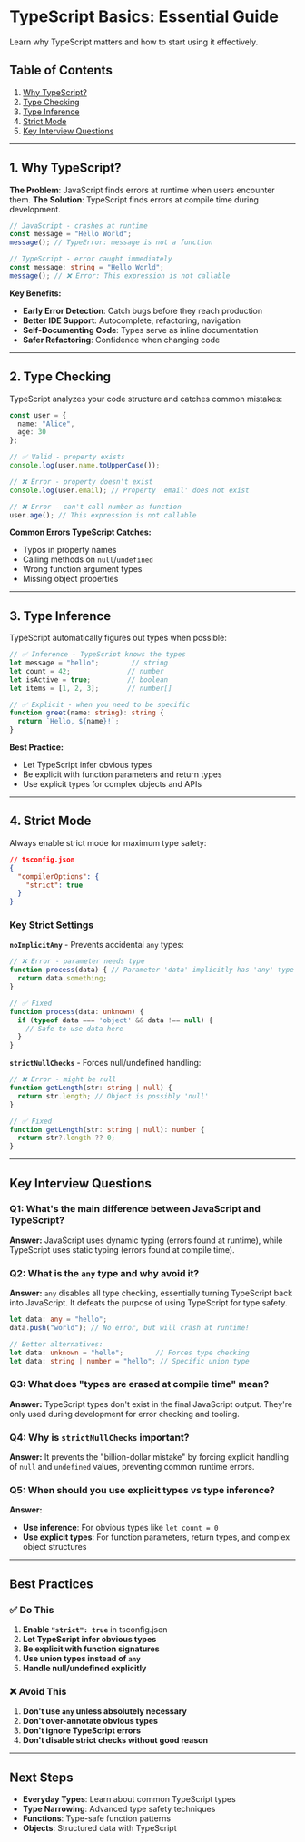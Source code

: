 # TypeScript Basics: Essential Guide

Learn why TypeScript matters and how to start using it effectively.

## Table of Contents
1. [Why TypeScript?](#1-why-typescript)
2. [Type Checking](#2-type-checking)
3. [Type Inference](#3-type-inference)
4. [Strict Mode](#4-strict-mode)
5. [Key Interview Questions](#5-key-interview-questions)

---

## 1. Why TypeScript?

**The Problem**: JavaScript finds errors at runtime when users encounter them.
**The Solution**: TypeScript finds errors at compile time during development.

```typescript
// JavaScript - crashes at runtime
const message = "Hello World";
message(); // TypeError: message is not a function

// TypeScript - error caught immediately
const message: string = "Hello World";
message(); // ❌ Error: This expression is not callable
```

**Key Benefits:**
- **Early Error Detection**: Catch bugs before they reach production
- **Better IDE Support**: Autocomplete, refactoring, navigation
- **Self-Documenting Code**: Types serve as inline documentation
- **Safer Refactoring**: Confidence when changing code

---

## 2. Type Checking

TypeScript analyzes your code structure and catches common mistakes:

```typescript
const user = {
  name: "Alice",
  age: 30
};

// ✅ Valid - property exists
console.log(user.name.toUpperCase());

// ❌ Error - property doesn't exist
console.log(user.email); // Property 'email' does not exist

// ❌ Error - can't call number as function
user.age(); // This expression is not callable
```

**Common Errors TypeScript Catches:**
- Typos in property names
- Calling methods on `null`/`undefined`
- Wrong function argument types
- Missing object properties

---

## 3. Type Inference

TypeScript automatically figures out types when possible:

```typescript
// ✅ Inference - TypeScript knows the types
let message = "hello";        // string
let count = 42;              // number
let isActive = true;         // boolean
let items = [1, 2, 3];       // number[]

// ✅ Explicit - when you need to be specific
function greet(name: string): string {
  return `Hello, ${name}!`;
}
```

**Best Practice:**
- Let TypeScript infer obvious types
- Be explicit with function parameters and return types
- Use explicit types for complex objects and APIs

---

## 4. Strict Mode

Always enable strict mode for maximum type safety:

```json
// tsconfig.json
{
  "compilerOptions": {
    "strict": true
  }
}
```

### Key Strict Settings

**`noImplicitAny`** - Prevents accidental `any` types:
```typescript
// ❌ Error - parameter needs type
function process(data) { // Parameter 'data' implicitly has 'any' type
  return data.something;
}

// ✅ Fixed
function process(data: unknown) {
  if (typeof data === 'object' && data !== null) {
    // Safe to use data here
  }
}
```

**`strictNullChecks`** - Forces null/undefined handling:
```typescript
// ❌ Error - might be null
function getLength(str: string | null) {
  return str.length; // Object is possibly 'null'
}

// ✅ Fixed
function getLength(str: string | null): number {
  return str?.length ?? 0;
}
```

---

## Key Interview Questions

### Q1: What's the main difference between JavaScript and TypeScript?
**Answer:** JavaScript uses dynamic typing (errors found at runtime), while TypeScript uses static typing (errors found at compile time).

### Q2: What is the `any` type and why avoid it?
**Answer:** `any` disables all type checking, essentially turning TypeScript back into JavaScript. It defeats the purpose of using TypeScript for type safety.

```typescript
let data: any = "hello";
data.push("world"); // No error, but will crash at runtime!

// Better alternatives:
let data: unknown = "hello";        // Forces type checking
let data: string | number = "hello"; // Specific union type
```

### Q3: What does "types are erased at compile time" mean?
**Answer:** TypeScript types don't exist in the final JavaScript output. They're only used during development for error checking and tooling.

### Q4: Why is `strictNullChecks` important?
**Answer:** It prevents the "billion-dollar mistake" by forcing explicit handling of `null` and `undefined` values, preventing common runtime errors.

### Q5: When should you use explicit types vs type inference?
**Answer:** 
- **Use inference**: For obvious types like `let count = 0`
- **Use explicit types**: For function parameters, return types, and complex object structures

---

## Best Practices

### ✅ Do This
1. **Enable `"strict": true`** in tsconfig.json
2. **Let TypeScript infer obvious types**
3. **Be explicit with function signatures**
4. **Use union types instead of `any`**
5. **Handle null/undefined explicitly**

### ❌ Avoid This
1. **Don't use `any` unless absolutely necessary**
2. **Don't over-annotate obvious types**
3. **Don't ignore TypeScript errors**
4. **Don't disable strict checks without good reason**

---

## Next Steps
- **Everyday Types**: Learn about common TypeScript types
- **Type Narrowing**: Advanced type safety techniques
- **Functions**: Type-safe function patterns
- **Objects**: Structured data with TypeScript
